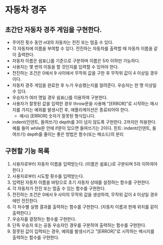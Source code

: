 # 자동차 경주

## 초간단 자동차 경주 게임을 구현한다.

- 주어진 횟수 동안 n대의 자동차는 전진 또는 멈출 수 있다.
- 각 자동차에 이름을 부여할 수 있다. 전진하는 자동차를 출력할 때 자동차 이름을 같이 출력한다.
- 자동차 이름은 쉼표(,)를 기준으로 구분하며 이름은 5자 이하만 가능하다.
- 사용자는 몇 번의 이동을 할 것인지를 입력할 수 있어야 한다.
- 전진하는 조건은 0에서 9 사이에서 무작위 값을 구한 후 무작위 값이 4 이상일 경우이다.
- 자동차 경주 게임을 완료한 후 누가 우승했는지를 알려준다. 우승자는 한 명 이상일 수 있다.
- 우승자가 여러 명일 경우 쉼표(,)를 이용하여 구분한다.
- 사용자가 잘못된 값을 입력한 경우 throw문을 사용해 "[ERROR]"로 시작하는 메시지를 가지는 예외를 발생시킨 후, 애플리케이션은 종료되어야 한다.
  - 예시) [ERROR] 숫자가 잘못된 형식입니다.
- indent(인덴트, 들여쓰기) depth를 3이 넘지 않도록 구현한다. 2까지만 허용한다.
  예를 들어 while문 안에 if문이 있으면 들여쓰기는 2이다.
  힌트: indent(인덴트, 들여쓰기) depth를 줄이는 좋은 방법은 함수(또는 메소드)의 분리

## 구현할 기능 목록

1. 사용자로부터 자동차 이름을 입력받는다. (이름은 쉼표(,)로 구분되며 5자 이하여야 한다.)
2. 사용자로부터 시도할 횟수를 입력받는다.
3. 입력된 자동차 이름을 바탕으로 초기 자동차 상태를 설정하는 함수를 구현한다.
4. 각 자동차가 전진 또는 멈출 수 있는 함수를 구현한다.
5. 전진하는 조건은 0에서 9 사이의 무작위 값을 생성하여, 무작위 값이 4 이상일 경우에만 전진한다.
6. 각 차수별 실행 결과를 출력하는 함수를 구현한다. (자동차 이름과 현재 위치를 같이 출력한다.)
7. 우승자를 결정하는 함수를 구현한다.
8. 단독 우승자 또는 공동 우승자인 경우를 구분하여 출력하는 함수를 구현한다.
9. 잘못된 값이 입력되는 경우, 예외를 발생시키고 "[ERROR]"로 시작하는 메시지를 출력하는 함수를 구현한다.

